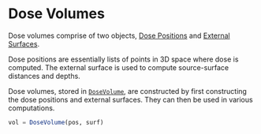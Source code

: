 # Dose Volumes

Dose volumes comprise of two objects, [Dose Positions](@ref) and [External Surfaces](@ref).

Dose positions are essentially lists of points in 3D space where dose is computed.
The external surface is used to compute source-surface distances and depths.

Dose volumes, stored in [`DoseVolume`](@ref), are constructed by first constructing the dose positions and external surfaces.
They can then be used in various computations.

```julia
vol = DoseVolume(pos, surf)
```
